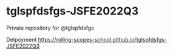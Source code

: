 # tglspfdsfgs-JSFE2022Q3
Private repository for @tglspfdsfgs

Delpoyment https://rolling-scopes-school.github.io/tglspfdsfgs-JSFE2022Q3
